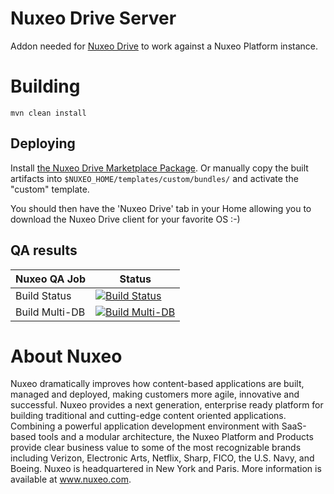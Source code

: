 # Nuxeo Drive Server

Addon needed for [Nuxeo Drive](https://github.com/nuxeo/nuxeo-drive) to work against a Nuxeo Platform instance.

# Building

    mvn clean install

## Deploying

Install [the Nuxeo Drive Marketplace Package](https://connect.nuxeo.com/nuxeo/site/marketplace/package/nuxeo-drive).
Or manually copy the built artifacts into `$NUXEO_HOME/templates/custom/bundles/` and activate the "custom" template.

You should then have the 'Nuxeo Drive' tab in your Home allowing you to download the Nuxeo Drive client for your favorite OS :-)

## QA results

| Nuxeo QA Job | Status |
|-----|--------|
| Build Status | [![Build Status](https://qa.nuxeo.org/jenkins/job/master/job/addons_nuxeo-drive-server-master/badge/icon)](https://qa.nuxeo.org/jenkins/job/master/job/addons_nuxeo-drive-server-master/) |
| Build Multi-DB | [![Build Multi-DB](https://qa.nuxeo.org/jenkins/job/master/job/addons_nuxeo-drive-server-master-multidb/badge/icon)](https://qa.nuxeo.org/jenkins/job/master/job/addons_nuxeo-drive-server-master-multidb) |

# About Nuxeo

Nuxeo dramatically improves how content-based applications are built, managed and deployed, making customers more agile, innovative and successful. Nuxeo provides a next generation, enterprise ready platform for building traditional and cutting-edge content oriented applications. Combining a powerful application development environment with SaaS-based tools and a modular architecture, the Nuxeo Platform and Products provide clear business value to some of the most recognizable brands including Verizon, Electronic Arts, Netflix, Sharp, FICO, the U.S. Navy, and Boeing. Nuxeo is headquartered in New York and Paris. More information is available at www.nuxeo.com.
